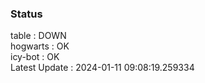 ### Status


table : DOWN  
hogwarts : OK  
icy-bot : OK  
Latest Update : 2024-01-11 09:08:19.259334
